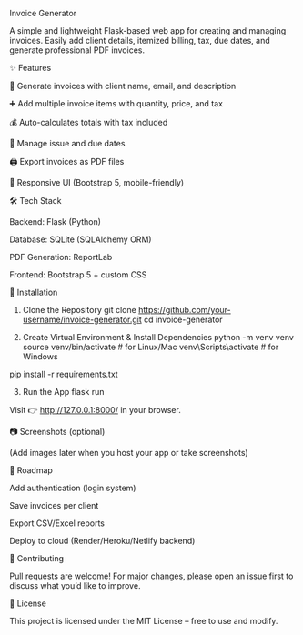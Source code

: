 Invoice Generator

A simple and lightweight Flask-based web app for creating and managing invoices. Easily add client details, itemized billing, tax, due dates, and generate professional PDF invoices.

✨ Features

📄 Generate invoices with client name, email, and description

➕ Add multiple invoice items with quantity, price, and tax

💰 Auto-calculates totals with tax included

📅 Manage issue and due dates

🖨️ Export invoices as PDF files

🎨 Responsive UI (Bootstrap 5, mobile-friendly)

🛠️ Tech Stack

Backend: Flask (Python)

Database: SQLite (SQLAlchemy ORM)

PDF Generation: ReportLab

Frontend: Bootstrap 5 + custom CSS

🚀 Installation
1. Clone the Repository
git clone https://github.com/your-username/invoice-generator.git
cd invoice-generator

2. Create Virtual Environment & Install Dependencies
python -m venv venv
source venv/bin/activate   # for Linux/Mac
venv\Scripts\activate      # for Windows

pip install -r requirements.txt

3. Run the App
flask run


Visit 👉 http://127.0.0.1:8000/ in your browser.

📷 Screenshots (optional)

(Add images later when you host your app or take screenshots)

📌 Roadmap

 Add authentication (login system)

 Save invoices per client

 Export CSV/Excel reports

 Deploy to cloud (Render/Heroku/Netlify backend)

🤝 Contributing

Pull requests are welcome! For major changes, please open an issue first to discuss what you’d like to improve.

📜 License

This project is licensed under the MIT License – free to use and modify.
